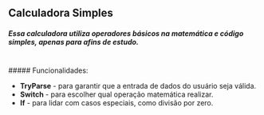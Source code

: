 ## Calculadora Simples
##### _Essa calculadora utiliza operadores básicos na matemática e código simples, apenas para afins de estudo._
<br>
##### Funcionalidades: 

 - **TryParse** - para garantir que a entrada de dados do usuário seja válida.
- **Switch** - para escolher qual operação matemática realizar.
- **If** - para lidar com casos especiais, como divisão por zero.
